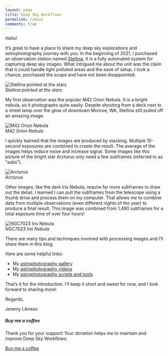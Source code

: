 ```yaml
---
layout: page
title: Deep Sky Workflows
permalink: /about
comments: true
---
```


<div class="row justify-content-between">
<div class="col-md-8 pr-5">

<p>Hello!</p>

<p>It’s great to have a place to share my deep sky explorations and astrophotography journey with you. In the beginning of 2021, I purchased an observation station named <a href="https://vaonis.com/stellina" target="_blank">Stellina</a>. It is a fully automated system for capturing deep sky images. What intrigued me about the unit was the claim that it could handle light polluted areas and the ease of setup. I took a chance, purchased the scope and have not been disappointed.</p>

<p class="mb-5"><img class="shadow-lg" src="{{site.baseurl}}/assets/images/about/stellina.jpeg" alt="Stellina pointed at the stars" /><br/><i class="center">Stellina pointed at the stars</i></p>

<p>My first observation was the popular M42 Orion Nebula. It is a bright nebula, so it photographs quite easily. Despite shooting from a deck next to a street lamp over the glow of downtown Monroe, WA, Stellina still pulled off an amazing image.</p>

<p class="mb-5"><img class="shadow-lg" src="{{site.baseurl}}/assets/images/about/orion.jpeg" alt="M42 Orion Nebula" /><br/><i class="center">M42 Orion Nebula</i></p>

<p>I quickly learned that the images are produced by stacking. Multiple 10-second exposures are combined to create the result. The average of the images helps reduce noise and increase signal. Some images like this picture of the bright star Arcturus only need a few subframes (referred to as “subs”).</p>

<p class="mb-5"><img class="shadow-lg" src="{{site.baseurl}}/assets/images/about/arcturus.jpeg" alt="Arcturus" /><br/><i class="center">Arcturus</i></p>

<p>Other images, like the dark Iris Nebula, require far more subframes to draw out the detail. I learned I can pull the subframes from the telescope using a thumb drive and process them on my computer. That allows me to combine data from multiple observations (even different nights of the year) to produce a final result. This image was combined from 1,490 subframes for a total exposure time of over four hours!</p>

<p class="mb-5"><img class="shadow-lg" src="{{site.baseurl}}/assets/images/about/iris.jpeg" alt="NGC7023 Iris Nebula" /><br/><i class="center">NGC7023 Iris Nebula</i></p>

<p>There are many tips and techniques involved with processing images and I’ll share them in this blog.</p>

<p>Here are some helpful links:</p>
<ul>
<li>My <a href="https://photos.app.goo.gl/FceFDGmLJ1Cy1WvZ6" target="_blank">astrophotography gallery</a></li>
<li>My <a href="https://www.youtube.com/channel/UCGTfyv52aBiubARo3t30MAQ" target="_blank">astrophotography videos</a></li>
<li>My <a href="https://github.com/DeepSkyWorkflows" target="_blank">astrophotography scripts and tools</a></li>
</ul>
<p>That’s it for the introduction. I’ll keep it short and sweet for now, and I look forward to sharing more!</p>
<p>Regards,</p>
<p>Jeremy Likness</p>

</div>

<div class="col-md-4">

<div class="sticky-top sticky-top-80">
<h5>Buy me a coffee</h5>

<p>Thank you for your support! Your donation helps me to maintain and improve Deep Sky Workflows.</p>

<a target="_blank" href="https://www.paypal.com/paypalme/my/profile" class="btn btn-danger">Buy me a coffee</a>

</div>
</div>
</div>
